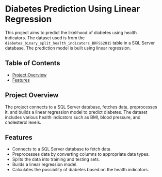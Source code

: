 # Diabetes Prediction Using Linear Regression

This project aims to predict the likelihood of diabetes using health indicators. The dataset used is from the `diabetes_binary_split_health_indicators_BRFSS2015` table in a SQL Server database. The prediction model is built using linear regression.

## Table of Contents

- [Project Overview](#project-overview)
- [Features](#features)

## Project Overview

The project connects to a SQL Server database, fetches data, preprocesses it, and builds a linear regression model to predict diabetes. The dataset includes various health indicators such as BMI, blood pressure, and cholesterol levels.

## Features

- Connects to a SQL Server database to fetch data.
- Preprocesses data by converting columns to appropriate data types.
- Splits the data into training and testing sets.
- Builds a linear regression model.
- Calculates the possibility of diabetes based on the health indicators.
